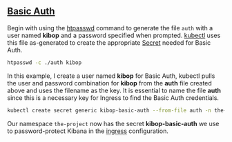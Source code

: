## [Basic Auth]

Begin with using the [htpasswd] command to generate the file `auth` with a user named **kibop** and a password specified when prompted. [kubectl] uses this file as-generated to create the appropriate [Secret] needed for Basic Auth.

```bash
htpasswd -c ./auth kibop
```

In this example, I create a user named **kibop** for Basic Auth, kubectl pulls the user and password combination for **kibop** from the **auth** file created above and uses the filename as the key. It is essential to name the file **auth** since this is a necessary key for Ingress to find the Basic Auth credentials.

```bash
kubectl create secret generic kibop-basic-auth --from-file auth -n the-project
```

Our namespace `the-project` now has the secret **kibop-basic-auth** we use to password-protect Kibana in the [ingress] configuration.

[Secret]:https://kubernetes.io/docs/concepts/configuration/secret/
[htpasswd]:https://httpd.apache.org/docs/2.4/programs/htpasswd.html
[kubectl]:https://kubernetes.io/docs/reference/kubectl/cheatsheet/
[Ingress]:https://mk.imti.co/web-cluster-ingress/
[Basic Auth]: https://mk.imti.co/kubernetes-ingress-basic-auth/
